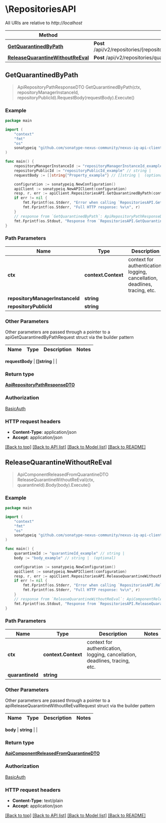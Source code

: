 # \RepositoriesAPI

All URIs are relative to *http://localhost*

Method | HTTP request | Description
------------- | ------------- | -------------
[**GetQuarantinedByPath**](RepositoriesAPI.md#GetQuarantinedByPath) | **Post** /api/v2/repositories/{repositoryManagerInstanceId}/{repositoryPublicId}/components/quarantined/pathnames | 
[**ReleaseQuarantineWithoutReEval**](RepositoriesAPI.md#ReleaseQuarantineWithoutReEval) | **Post** /api/v2/repositories/quarantine/{quarantineId}/release | 



## GetQuarantinedByPath

> ApiRepositoryPathResponseDTO GetQuarantinedByPath(ctx, repositoryManagerInstanceId, repositoryPublicId).RequestBody(requestBody).Execute()



### Example

```go
package main

import (
    "context"
    "fmt"
    "os"
    sonatypeiq "github.com/sonatype-nexus-community/nexus-iq-api-client-go"
)

func main() {
    repositoryManagerInstanceId := "repositoryManagerInstanceId_example" // string | 
    repositoryPublicId := "repositoryPublicId_example" // string | 
    requestBody := []string{"Property_example"} // []string |  (optional)

    configuration := sonatypeiq.NewConfiguration()
    apiClient := sonatypeiq.NewAPIClient(configuration)
    resp, r, err := apiClient.RepositoriesAPI.GetQuarantinedByPath(context.Background(), repositoryManagerInstanceId, repositoryPublicId).RequestBody(requestBody).Execute()
    if err != nil {
        fmt.Fprintf(os.Stderr, "Error when calling `RepositoriesAPI.GetQuarantinedByPath``: %v\n", err)
        fmt.Fprintf(os.Stderr, "Full HTTP response: %v\n", r)
    }
    // response from `GetQuarantinedByPath`: ApiRepositoryPathResponseDTO
    fmt.Fprintf(os.Stdout, "Response from `RepositoriesAPI.GetQuarantinedByPath`: %v\n", resp)
}
```

### Path Parameters


Name | Type | Description  | Notes
------------- | ------------- | ------------- | -------------
**ctx** | **context.Context** | context for authentication, logging, cancellation, deadlines, tracing, etc.
**repositoryManagerInstanceId** | **string** |  | 
**repositoryPublicId** | **string** |  | 

### Other Parameters

Other parameters are passed through a pointer to a apiGetQuarantinedByPathRequest struct via the builder pattern


Name | Type | Description  | Notes
------------- | ------------- | ------------- | -------------


 **requestBody** | **[]string** |  | 

### Return type

[**ApiRepositoryPathResponseDTO**](ApiRepositoryPathResponseDTO.md)

### Authorization

[BasicAuth](../README.md#BasicAuth)

### HTTP request headers

- **Content-Type**: application/json
- **Accept**: application/json

[[Back to top]](#) [[Back to API list]](../README.md#documentation-for-api-endpoints)
[[Back to Model list]](../README.md#documentation-for-models)
[[Back to README]](../README.md)


## ReleaseQuarantineWithoutReEval

> ApiComponentReleasedFromQuarantineDTO ReleaseQuarantineWithoutReEval(ctx, quarantineId).Body(body).Execute()



### Example

```go
package main

import (
    "context"
    "fmt"
    "os"
    sonatypeiq "github.com/sonatype-nexus-community/nexus-iq-api-client-go"
)

func main() {
    quarantineId := "quarantineId_example" // string | 
    body := "body_example" // string |  (optional)

    configuration := sonatypeiq.NewConfiguration()
    apiClient := sonatypeiq.NewAPIClient(configuration)
    resp, r, err := apiClient.RepositoriesAPI.ReleaseQuarantineWithoutReEval(context.Background(), quarantineId).Body(body).Execute()
    if err != nil {
        fmt.Fprintf(os.Stderr, "Error when calling `RepositoriesAPI.ReleaseQuarantineWithoutReEval``: %v\n", err)
        fmt.Fprintf(os.Stderr, "Full HTTP response: %v\n", r)
    }
    // response from `ReleaseQuarantineWithoutReEval`: ApiComponentReleasedFromQuarantineDTO
    fmt.Fprintf(os.Stdout, "Response from `RepositoriesAPI.ReleaseQuarantineWithoutReEval`: %v\n", resp)
}
```

### Path Parameters


Name | Type | Description  | Notes
------------- | ------------- | ------------- | -------------
**ctx** | **context.Context** | context for authentication, logging, cancellation, deadlines, tracing, etc.
**quarantineId** | **string** |  | 

### Other Parameters

Other parameters are passed through a pointer to a apiReleaseQuarantineWithoutReEvalRequest struct via the builder pattern


Name | Type | Description  | Notes
------------- | ------------- | ------------- | -------------

 **body** | **string** |  | 

### Return type

[**ApiComponentReleasedFromQuarantineDTO**](ApiComponentReleasedFromQuarantineDTO.md)

### Authorization

[BasicAuth](../README.md#BasicAuth)

### HTTP request headers

- **Content-Type**: text/plain
- **Accept**: application/json

[[Back to top]](#) [[Back to API list]](../README.md#documentation-for-api-endpoints)
[[Back to Model list]](../README.md#documentation-for-models)
[[Back to README]](../README.md)

